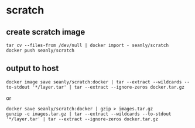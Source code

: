 # scratch

## create scratch image

```
tar cv --files-from /dev/null | docker import - seanly/scratch
docker push seanly/scratch
```

## output to host

```
docker image save seanly/scratch:docker | tar --extract --wildcards --to-stdout '*/layer.tar' | tar --extract --ignore-zeros docker.tar.gz
```

or

```
docker save seanly/scratch:docker | gzip > images.tar.gz
gunzip -c images.tar.gz | tar --extract --wildcards --to-stdout '*/layer.tar' | tar --extract --ignore-zeros docker.tar.gz
```
